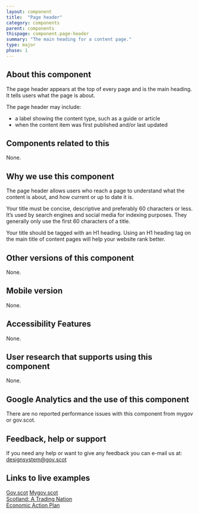 ```yaml
---
layout: component
title:  "Page header"
category: components
parent: components
thispage: component.page-header
summary: "The main heading for a content page."
type: major
phase: 1
---
```


## About this component
The page header appears at the top of every page and is the main heading. It tells users what the page is about.   

The page header may include:
* a label showing the content type, such as a guide or article
* when the content item was first published and/or last updated

## Components related to this
None.  

## Why we use this component
The page header allows users who reach a page to understand what the content is about, and how current or up to date it is.  

Your title must be concise, descriptive and preferably 60 characters or less. It’s used by search engines and social media for indexing purposes. They generally only use the first 60 characters of a title.  

Your title should be tagged with an H1 heading. Using an H1 heading tag on the main title of content pages will help your website rank better.  

## Other versions of this component
None.  

## Mobile version
None.  

## Accessibility Features
None.  

## User research that supports using this component
None.  

## Google Analytics and the use of this component
There are no reported performance issues with this component from mygov or gov.scot.  

## Feedback, help or support
If you need any help or want to give any feedback you can e-mail us at:
[designsystem@gov.scot](mailto:designsystem@gov.scot)

## Links to live examples
[Gov.scot](https://www.gov.scot/publications/scotlands-energy-future-fm-speech-all-energy-conference/)
[Mygov.scot](https://www.mygov.scot/learn-gaelic/)  
[Scotland: A Trading Nation](https://tradingnation.mygov.scot/why-exporting-is-important/)  
[Economic Action Plan](https://economicactionplan.mygov.scot/innovation/driving-business-innovation/)
